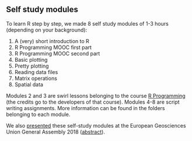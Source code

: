 Self study modules
------

To learn R step by step, we made 8 self study modules of 1-3 hours (depending on your background): 
1. A (very) short introduction to R
2. R Programming MOOC first part 
3. R Programming MOOC second part
4. Basic plotting
5. Pretty plotting
6. Reading data files
7. Matrix operations
8. Spatial data

Modules 2 and 3 are swirl lessons belonging to the course [R Programming](www.coursera.org/learn/r-programming) (the credits go to the developers of that course). Modules 4-8 are script writing assignments.
More information can be found in the folders belonging to each module.

We also [presented](https://github.com/ClaudiaBrauer/A-very-short-introduction-to-R/blob/master/Self%20study%20modules/presentation_R_modules_EGU2018.pdf) these self-study modules at the European Geosciences Union General Assembly 2018 ([abstract](https://meetingorganizer.copernicus.org/EGU2018/EGU2018-18046.pdf)).
